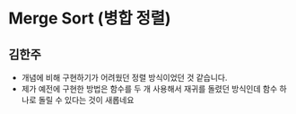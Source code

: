 # Merge Sort (병합 정렬)

## 김한주
- 개념에 비해 구현하기가 어려웠던 정렬 방식이었던 것 같습니다.
- 제가 예전에 구현한 방법은 함수를 두 개 사용해서 재귀를 돌렸던 방식인데 함수 하나로 돌릴 수 있다는 것이 새롭네요
